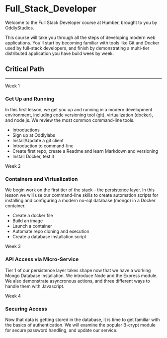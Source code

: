 # Full_Stack_Developer

Welcome to the Full Stack Developer course at Humber, brought to you by OddlyStudios.

This course will take you through all the steps of developing modern web applications. You'll start by becoming familiar with tools like Git and Docker used by full-stack developers, and finish by demonstrating a multi-tier distributed application you have build week by week.

## Critical Path

---

Week 1

### Get Up and Running

In this first lesson, we get you up and running in a modern development environment, including code versioning tool (git), virtualization (docker), and node.js. We review the most common command-line tools.

- Introductions
- Sign up at Oddlylabs
- Install/Update a git client
- Introduction to command-line
- Create first repo, create a Readme and learn Markdown and versioning
- Install Docker, test it

Week 2

### Containers and Virtualization

We begin work on the first tier of the stack - the persistence layer. In this lesson we will use our command-line skills to create automation scripts for installing and configuring a modern no-sql database (mongo) in a Docker container.

- Create a docker file
- Build an image
- Launch a container
- Automate repo cloning and execution
- Create a database installation script

Week 3

### API Access via Micro-Service

Tier 1 of our persistence layer takes shape now that we have a working Mongo Database installation. We introduce Node and the Express module. We also demonstrate asyncronous actions, and three different ways to handle them with Javascript.

Week 4

### Securing Access

Now that data is getting stored in the database, it is time to get familiar with the basics of authentication. We will examine the popular B-crypt module for secure password handling, and update our service.

